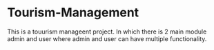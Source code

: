 # Tourism-Management
This is a touurism manageent project. In which there is 2 main module admin and user where admin and user can have multiple functionality.
